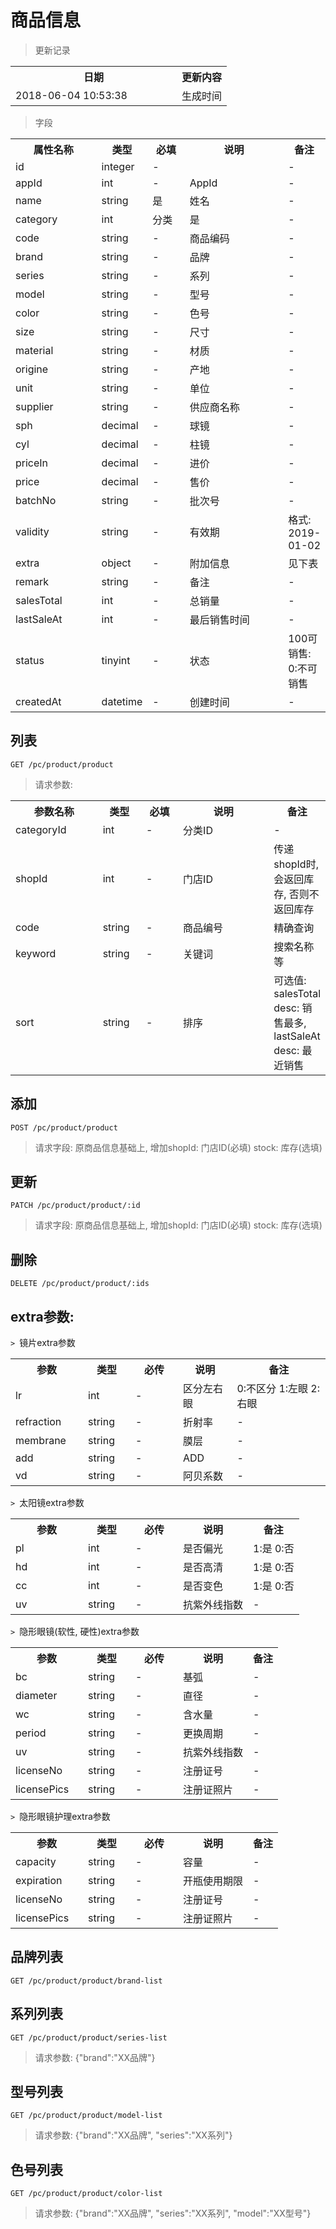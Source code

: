 # 商品信息

> 更新记录

<table>
    <tr>
        <th style="width:250px;">日期</th>
        <th>更新内容</th>
    </tr>
    <tr>
        <td>2018-06-04 10:53:38</td>
        <td>生成时间</td>
    </tr>
</table>

> 字段

<table>
    <tr>
        <th style="width:150px;">属性名称</th>
        <th style="width:60px;">类型</th>
        <th style="width:60px;">必填</th>
        <th style="width:200px;">说明</th>
        <th>备注</th>
    </tr>
    <tr>
        <td>id</td>
        <td>integer</td>
        <td>-</td>
        <td></td>
        <td>-</td>
    </tr>
    <tr>
        <td>appId</td>
        <td>int</td>
        <td>-</td>
        <td>AppId</td>
        <td>-</td>
    </tr>
    <tr>
        <td>name</td>
        <td>string</td>
        <td>是</td>
        <td>姓名</td>
        <td>-</td>
    </tr>
    <tr>
        <td>category</td>
        <td>int</td>
        <td>分类</td>
        <td>是</td>
        <td>-</td>
    </tr>
    <tr>
        <td>code</td>
        <td>string</td>
        <td>-</td>
        <td>商品编码</td>
        <td>-</td>
    </tr>
    <tr>
        <td>brand</td>
        <td>string</td>
        <td>-</td>
        <td>品牌</td>
        <td>-</td>
    </tr>
    <tr>
        <td>series</td>
        <td>string</td>
        <td>-</td>
        <td>系列</td>
        <td>-</td>
    </tr>
    <tr>
        <td>model</td>
        <td>string</td>
        <td>-</td>
        <td>型号</td>
        <td>-</td>
    </tr>
    <tr>
        <td>color</td>
        <td>string</td>
        <td>-</td>
        <td>色号</td>
        <td>-</td>
    </tr>
    <tr>
        <td>size</td>
        <td>string</td>
        <td>-</td>
        <td>尺寸</td>
        <td>-</td>
    </tr>
    <tr>
        <td>material</td>
        <td>string</td>
        <td>-</td>
        <td>材质</td>
        <td>-</td>
    </tr>
    <tr>
        <td>origine</td>
        <td>string</td>
        <td>-</td>
        <td>产地</td>
        <td>-</td>
    </tr>
    <tr>
        <td>unit</td>
        <td>string</td>
        <td>-</td>
        <td>单位</td>
        <td>-</td>
    </tr>
    <tr>
        <td>supplier</td>
        <td>string</td>
        <td>-</td>
        <td>供应商名称</td>
        <td>-</td>
    </tr>
    <tr>
        <td>sph</td>
        <td>decimal</td>
        <td>-</td>
        <td>球镜</td>
        <td>-</td>
    </tr>
    <tr>
        <td>cyl</td>
        <td>decimal</td>
        <td>-</td>
        <td>柱镜</td>
        <td>-</td>
    </tr>
    <tr>
        <td>priceIn</td>
        <td>decimal</td>
        <td>-</td>
        <td>进价</td>
        <td>-</td>
    </tr>
    <tr>
        <td>price</td>
        <td>decimal</td>
        <td>-</td>
        <td>售价</td>
        <td>-</td>
    </tr>
    <tr>
        <td>batchNo</td>
        <td>string</td>
        <td>-</td>
        <td>批次号</td>
        <td>-</td>
    </tr>
    <tr>
        <td>validity</td>
        <td>string</td>
        <td>-</td>
        <td>有效期</td>
        <td>格式: 2019-01-02</td>
    </tr>
    <tr>
        <td>extra</td>
        <td>object</td>
        <td>-</td>
        <td>附加信息</td>
        <td>见下表</td>
    </tr>
    <tr>
        <td>remark</td>
        <td>string</td>
        <td>-</td>
        <td>备注</td>
        <td>-</td>
    </tr>
    <tr>
        <td>salesTotal</td>
        <td>int</td>
        <td>-</td>
        <td>总销量</td>
        <td>-</td>
    </tr>
    <tr>
        <td>lastSaleAt</td>
        <td>int</td>
        <td>-</td>
        <td>最后销售时间</td>
        <td>-</td>
    </tr>    
    <tr>
        <td>status</td>
        <td>tinyint</td>
        <td>-</td>
        <td>状态</td>
        <td>100可销售: 0:不可销售</td>
    </tr>    
    <tr>
        <td>createdAt</td>
        <td>datetime</td>
        <td>-</td>
        <td>创建时间</td>
        <td>-</td>
    </tr>
</table>


## 列表

```
GET /pc/product/product
```

>请求参数:

<table>
    <tr>
        <th style="width:150px;">参数名称</th>
        <th style="width:60px;">类型</th>
        <th style="width:60px;">必填</th>
        <th style="width:200px;">说明</th>
        <th>备注</th>
    </tr>    
    <tr>
        <td>categoryId</td>
        <td>int</td>
        <td>-</td>
        <td>分类ID</td>
        <td>-</td>
    </tr>
    <tr>
        <td>shopId</td>
        <td>int</td>
        <td>-</td>
        <td>门店ID</td>
        <td>传递shopId时, 会返回库存, 否则不返回库存</td>
    </tr>
    <tr>
        <td>code</td>
        <td>string</td>
        <td>-</td>
        <td>商品编号</td>
        <td>精确查询</td>
    </tr>
    <tr>
        <td>keyword</td>
        <td>string</td>
        <td>-</td>
        <td>关键词</td>
        <td>搜索名称等</td>
    </tr>
    <tr>
        <td>sort</td>
        <td>string</td>
        <td>-</td>
        <td>排序</td>
        <td>可选值: salesTotal desc: 销售最多, lastSaleAt desc: 最近销售</td>
    </tr>
</table>


## 添加

```
POST /pc/product/product
```

>请求字段: 原商品信息基础上, 增加shopId: 门店ID(必填) stock: 库存(选填)

## 更新

```
PATCH /pc/product/product/:id
```

>请求字段: 原商品信息基础上, 增加shopId: 门店ID(必填) stock: 库存(选填)

## 删除

```
DELETE /pc/product/product/:ids
```

## extra参数:

`> `镜片extra参数

<table>
    <tr>
        <th style="width:100px;">参数</th>
        <th style="width:60px;">类型</th>
        <th style="width:60px;">必传</th>
        <th>说明</th>
        <th>备注</th>
    </tr>
    <tr>
        <td>lr</td>
        <td>int</td>
        <td>-</td>
        <td>区分左右眼</td>
        <td>0:不区分 1:左眼 2:右眼</td>
    </tr>
    <tr>
        <td>refraction</td>
        <td>string</td>
        <td>-</td>
        <td>折射率</td>
        <td>-</td>
    </tr>
    <tr>
        <td>membrane</td>
        <td>string</td>
        <td>-</td>
        <td>膜层</td>
        <td>-</td>
    </tr>
    <tr>
        <td>add</td>
        <td>string</td>
        <td>-</td>
        <td>ADD</td>
        <td>-</td>
    </tr>
    <tr>
        <td>vd</td>
        <td>string</td>
        <td>-</td>
        <td>阿贝系数</td>
        <td>-</td>
    </tr>
</table>

`> `太阳镜extra参数

<table>
    <tr>
        <th style="width:100px;">参数</th>
        <th style="width:60px;">类型</th>
        <th style="width:60px;">必传</th>
        <th>说明</th>
        <th>备注</th>
    </tr>
    <tr>
        <td>pl</td>
        <td>int</td>
        <td>-</td>
        <td>是否偏光</td>
        <td>1:是 0:否</td>
    </tr>
    <tr>
        <td>hd</td>
        <td>int</td>
        <td>-</td>
        <td>是否高清</td>
        <td>1:是 0:否</td>
    </tr>
    <tr>
        <td>cc</td>
        <td>int</td>
        <td>-</td>
        <td>是否变色</td>
        <td>1:是 0:否</td>
    </tr>
    <tr>
        <td>uv</td>
        <td>string</td>
        <td>-</td>
        <td>抗紫外线指数</td>
        <td>-</td>
    </tr>
</table>

`> `隐形眼镜(软性, 硬性)extra参数

<table>
    <tr>
        <th style="width:100px;">参数</th>
        <th style="width:60px;">类型</th>
        <th style="width:60px;">必传</th>
        <th>说明</th>
        <th>备注</th>
    </tr>
    <tr>
        <td>bc</td>
        <td>string</td>
        <td>-</td>
        <td>基弧</td>
        <td>-</td>
    </tr>
    <tr>
        <td>diameter</td>
        <td>string</td>
        <td>-</td>
        <td>直径</td>
        <td>-</td>
    </tr>
    <tr>
        <td>wc</td>
        <td>string</td>
        <td>-</td>
        <td>含水量</td>
        <td>-</td>
    </tr>
    <tr>
        <td>period</td>
        <td>string</td>
        <td>-</td>
        <td>更换周期</td>
        <td>-</td>
    </tr>
    <tr>
        <td>uv</td>
        <td>string</td>
        <td>-</td>
        <td>抗紫外线指数</td>
        <td>-</td>
    </tr>
    <tr>
        <td>licenseNo</td>
        <td>string</td>
        <td>-</td>
        <td>注册证号</td>
        <td>-</td>
    </tr>
    <tr>
        <td>licensePics</td>
        <td>string</td>
        <td>-</td>
        <td>注册证照片</td>
        <td>-</td>
    </tr>
</table>

`> `隐形眼镜护理extra参数

<table>
    <tr>
        <th style="width:100px;">参数</th>
        <th style="width:60px;">类型</th>
        <th style="width:60px;">必传</th>
        <th>说明</th>
        <th>备注</th>
    </tr>
    <tr>
        <td>capacity</td>
        <td>string</td>
        <td>-</td>
        <td>容量</td>
        <td>-</td>
    </tr>
    <tr>
        <td>expiration</td>
        <td>string</td>
        <td>-</td>
        <td>开瓶使用期限</td>
        <td>-</td>
    </tr>
    <tr>
        <td>licenseNo</td>
        <td>string</td>
        <td>-</td>
        <td>注册证号</td>
        <td>-</td>
    </tr>
    <tr>
        <td>licensePics</td>
        <td>string</td>
        <td>-</td>
        <td>注册证照片</td>
        <td>-</td>
    </tr>
</table>

## 品牌列表

```
GET /pc/product/product/brand-list
```

## 系列列表

```
GET /pc/product/product/series-list
```

> 请求参数: {"brand":"XX品牌"}

## 型号列表

```
GET /pc/product/product/model-list
```

> 请求参数: {"brand":"XX品牌", "series":"XX系列"}

## 色号列表

```
GET /pc/product/product/color-list
```

> 请求参数: {"brand":"XX品牌", "series":"XX系列", "model":"XX型号"}